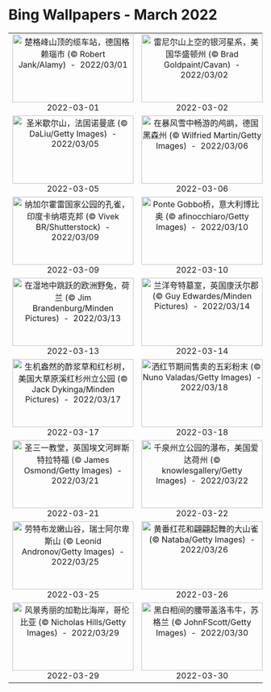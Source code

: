 # Bing Wallpapers - March 2022

| | | | |
|:-------------------------:|:-------------------------:|:-------------------------:|:-------------------------:|
| <a href="https://cn.bing.com/th?id=OHR.ZugspitzeGipfelstation_ZH-CN6120971585_UHD.jpg" target="_blank"><img src="https://cn.bing.com/th?id=OHR.ZugspitzeGipfelstation_ZH-CN6120971585_UHD.jpg&w=480" width="240" height="135" alt="楚格峰山顶的缆车站，德国格赖瑙市 (© Robert Jank/Alamy)  -  2022/03/01" title="楚格峰山顶的缆车站，德国格赖瑙市 (© Robert Jank/Alamy)  -  2022/03/01"></a><br>2022-03-01<br> | <a href="https://cn.bing.com/th?id=OHR.MoonlightRainier_ZH-CN6263832605_UHD.jpg" target="_blank"><img src="https://cn.bing.com/th?id=OHR.MoonlightRainier_ZH-CN6263832605_UHD.jpg&w=480" width="240" height="135" alt="雷尼尔山上空的银河星系，美国华盛顿州 (© Brad Goldpaint/Cavan)  -  2022/03/02" title="雷尼尔山上空的银河星系，美国华盛顿州 (© Brad Goldpaint/Cavan)  -  2022/03/02"></a><br>2022-03-02<br> | <a href="https://cn.bing.com/th?id=OHR.RhinocerosUnicornis_ZH-CN6380546992_UHD.jpg" target="_blank"><img src="https://cn.bing.com/th?id=OHR.RhinocerosUnicornis_ZH-CN6380546992_UHD.jpg&w=480" width="240" height="135" alt="加济兰加国家公园里的两头印度犀，印度阿萨姆邦 (© Robert Harding World Imagery/Shutterstock)  -  2022/03/03" title="加济兰加国家公园里的两头印度犀，印度阿萨姆邦 (© Robert Harding World Imagery/Shutterstock)  -  2022/03/03"></a><br>2022-03-03<br> | <a href="https://cn.bing.com/th?id=OHR.WeinstadelNuernberg_ZH-CN6448054345_UHD.jpg" target="_blank"><img src="https://cn.bing.com/th?id=OHR.WeinstadelNuernberg_ZH-CN6448054345_UHD.jpg&w=480" width="240" height="135" alt="佩格尼茨河上的葡萄酒窖，德国纽伦堡 (© Reinhard Schmid/Huber/eStock Photo)  -  2022/03/04" title="佩格尼茨河上的葡萄酒窖，德国纽伦堡 (© Reinhard Schmid/Huber/eStock Photo)  -  2022/03/04"></a><br>2022-03-04<br> |
| <a href="https://cn.bing.com/th?id=OHR.NormandyMont_ZH-CN6657762215_UHD.jpg" target="_blank"><img src="https://cn.bing.com/th?id=OHR.NormandyMont_ZH-CN6657762215_UHD.jpg&w=480" width="240" height="135" alt="圣米歇尔山，法国诺曼底 (© DaLiu/Getty Images)  -  2022/03/05" title="圣米歇尔山，法国诺曼底 (© DaLiu/Getty Images)  -  2022/03/05"></a><br>2022-03-05<br> | <a href="https://cn.bing.com/th?id=OHR.GreatCormorants_ZH-CN6811149253_UHD.jpg" target="_blank"><img src="https://cn.bing.com/th?id=OHR.GreatCormorants_ZH-CN6811149253_UHD.jpg&w=480" width="240" height="135" alt="在暴风雪中畅游的鸬鹚，德国黑森州 (© Wilfried Martin/Getty Images)  -  2022/03/06" title="在暴风雪中畅游的鸬鹚，德国黑森州 (© Wilfried Martin/Getty Images)  -  2022/03/06"></a><br>2022-03-06<br> | <a href="https://cn.bing.com/th?id=OHR.NZTekapo_ZH-CN6919300257_UHD.jpg" target="_blank"><img src="https://cn.bing.com/th?id=OHR.NZTekapo_ZH-CN6919300257_UHD.jpg&w=480" width="240" height="135" alt="以新西兰南岛奥拉基/库克山国家公园为背景的特卡波湖 (© Sophie Dover/Getty Images)  -  2022/03/07" title="以新西兰南岛奥拉基/库克山国家公园为背景的特卡波湖 (© Sophie Dover/Getty Images)  -  2022/03/07"></a><br>2022-03-07<br> | <a href="https://cn.bing.com/th?id=OHR.Mercantour_ZH-CN7208180454_UHD.jpg" target="_blank"><img src="https://cn.bing.com/th?id=OHR.Mercantour_ZH-CN7208180454_UHD.jpg&w=480" width="240" height="135" alt="蒂内河畔圣艾蒂安小镇，法国阿尔卑斯省  (© CAVALIER Michel/hemis.fr/Alamy Stock Photo)  -  2022/03/08" title="蒂内河畔圣艾蒂安小镇，法国阿尔卑斯省  (© CAVALIER Michel/hemis.fr/Alamy Stock Photo)  -  2022/03/08"></a><br>2022-03-08<br> |
| <a href="https://cn.bing.com/th?id=OHR.PeacockNagarahole_ZH-CN7404674152_UHD.jpg" target="_blank"><img src="https://cn.bing.com/th?id=OHR.PeacockNagarahole_ZH-CN7404674152_UHD.jpg&w=480" width="240" height="135" alt="纳加尔霍雷国家公园的孔雀，印度卡纳塔克邦 (© Vivek BR/Shutterstock)  -  2022/03/09" title="纳加尔霍雷国家公园的孔雀，印度卡纳塔克邦 (© Vivek BR/Shutterstock)  -  2022/03/09"></a><br>2022-03-09<br> | <a href="https://cn.bing.com/th?id=OHR.BobbioItaly_ZH-CN7993515424_UHD.jpg" target="_blank"><img src="https://cn.bing.com/th?id=OHR.BobbioItaly_ZH-CN7993515424_UHD.jpg&w=480" width="240" height="135" alt="Ponte Gobbo桥，意大利博比奥 (© afinocchiaro/Getty Images)  -  2022/03/10" title="Ponte Gobbo桥，意大利博比奥 (© afinocchiaro/Getty Images)  -  2022/03/10"></a><br>2022-03-10<br> | <a href="https://cn.bing.com/th?id=OHR.OcalaNF_ZH-CN1112502059_UHD.jpg" target="_blank"><img src="https://cn.bing.com/th?id=OHR.OcalaNF_ZH-CN1112502059_UHD.jpg&w=480" width="240" height="135" alt="奥卡拉国家森林中的杜松泉，美国佛罗里达州 (© Michael Warren/Getty Images)  -  2022/03/11" title="奥卡拉国家森林中的杜松泉，美国佛罗里达州 (© Michael Warren/Getty Images)  -  2022/03/11"></a><br>2022-03-11<br> | <a href="https://cn.bing.com/th?id=OHR.BrehatIsland_ZH-CN6015596530_UHD.jpg" target="_blank"><img src="https://cn.bing.com/th?id=OHR.BrehatIsland_ZH-CN6015596530_UHD.jpg&w=480" width="240" height="135" alt="鸟瞰视角下的布雷阿岛，法国阿摩尔滨海省 (© LECLERCQ Olivier/hemis.fr/Alamy)  -  2022/03/12" title="鸟瞰视角下的布雷阿岛，法国阿摩尔滨海省 (© LECLERCQ Olivier/hemis.fr/Alamy)  -  2022/03/12"></a><br>2022-03-12<br> |
| <a href="https://cn.bing.com/th?id=OHR.SpringForward_ZH-CN6154174266_UHD.jpg" target="_blank"><img src="https://cn.bing.com/th?id=OHR.SpringForward_ZH-CN6154174266_UHD.jpg&w=480" width="240" height="135" alt="在湿地中跳跃的欧洲野兔，荷兰 (© Jim Brandenburg/Minden Pictures)  -  2022/03/13" title="在湿地中跳跃的欧洲野兔，荷兰 (© Jim Brandenburg/Minden Pictures)  -  2022/03/13"></a><br>2022-03-13<br> | <a href="https://cn.bing.com/th?id=OHR.LanyonQuoit_ZH-CN6278576563_UHD.jpg" target="_blank"><img src="https://cn.bing.com/th?id=OHR.LanyonQuoit_ZH-CN6278576563_UHD.jpg&w=480" width="240" height="135" alt="兰洋夸特墓室，英国康沃尔郡 (© Guy Edwardes/Minden Pictures)  -  2022/03/14" title="兰洋夸特墓室，英国康沃尔郡 (© Guy Edwardes/Minden Pictures)  -  2022/03/14"></a><br>2022-03-14<br> | <a href="https://cn.bing.com/th?id=OHR.RomanView_ZH-CN6469652448_UHD.jpg" target="_blank"><img src="https://cn.bing.com/th?id=OHR.RomanView_ZH-CN6469652448_UHD.jpg&w=480" width="240" height="135" alt="古罗马广场，意大利 (© Peter Zelei Images/Getty Images)  -  2022/03/15" title="古罗马广场，意大利 (© Peter Zelei Images/Getty Images)  -  2022/03/15"></a><br>2022-03-15<br> | <a href="https://cn.bing.com/th?id=OHR.PandaDay_ZH-CN6584061291_UHD.jpg" target="_blank"><img src="https://cn.bing.com/th?id=OHR.PandaDay_ZH-CN6584061291_UHD.jpg&w=480" width="240" height="135" alt="扶着树干的大熊猫，四川卧龙国家级自然保护区 (© Katherine Feng/Minden Pictures)  -  2022/03/16" title="扶着树干的大熊猫，四川卧龙国家级自然保护区 (© Katherine Feng/Minden Pictures)  -  2022/03/16"></a><br>2022-03-16<br> |
| <a href="https://cn.bing.com/th?id=OHR.Shamrocks_ZH-CN6712957522_UHD.jpg" target="_blank"><img src="https://cn.bing.com/th?id=OHR.Shamrocks_ZH-CN6712957522_UHD.jpg&w=480" width="240" height="135" alt="生机盎然的酢浆草和红杉树，美国大草原溪红杉州立公园 (© Jack Dykinga/Minden Pictures)  -  2022/03/17" title="生机盎然的酢浆草和红杉树，美国大草原溪红杉州立公园 (© Jack Dykinga/Minden Pictures)  -  2022/03/17"></a><br>2022-03-17<br> | <a href="https://cn.bing.com/th?id=OHR.Holi2022_ZH-CN2265496434_UHD.jpg" target="_blank"><img src="https://cn.bing.com/th?id=OHR.Holi2022_ZH-CN2265496434_UHD.jpg&w=480" width="240" height="135" alt="洒红节期间售卖的五彩粉末 (© Nuno Valadas/Getty Images)  -  2022/03/18" title="洒红节期间售卖的五彩粉末 (© Nuno Valadas/Getty Images)  -  2022/03/18"></a><br>2022-03-18<br> | <a href="https://cn.bing.com/th?id=OHR.Chicagohenge_ZH-CN7070361892_UHD.jpg" target="_blank"><img src="https://cn.bing.com/th?id=OHR.Chicagohenge_ZH-CN7070361892_UHD.jpg&w=480" width="240" height="135" alt="日落时的悬日现象，美国芝加哥 (© Razvan Sera/Amazing Aerial Agency)  -  2022/03/19" title="日落时的悬日现象，美国芝加哥 (© Razvan Sera/Amazing Aerial Agency)  -  2022/03/19"></a><br>2022-03-19<br> | <a href="https://cn.bing.com/th?id=OHR.WorldFrogDay_ZH-CN7191299445_UHD.jpg" target="_blank"><img src="https://cn.bing.com/th?id=OHR.WorldFrogDay_ZH-CN7191299445_UHD.jpg&w=480" width="240" height="135" alt="鲜艳多彩的爪哇树蛙，印度尼西亚 (© kuritafsheen/Getty Images)  -  2022/03/20" title="鲜艳多彩的爪哇树蛙，印度尼西亚 (© kuritafsheen/Getty Images)  -  2022/03/20"></a><br>2022-03-20<br> |
| <a href="https://cn.bing.com/th?id=OHR.TheBard_ZH-CN7318156185_UHD.jpg" target="_blank"><img src="https://cn.bing.com/th?id=OHR.TheBard_ZH-CN7318156185_UHD.jpg&w=480" width="240" height="135" alt="圣三一教堂，英国埃文河畔斯特拉特福 (© James Osmond/Getty Images)  -  2022/03/21" title="圣三一教堂，英国埃文河畔斯特拉特福 (© James Osmond/Getty Images)  -  2022/03/21"></a><br>2022-03-21<br> | <a href="https://cn.bing.com/th?id=OHR.ThousandSprings_ZH-CN7431323804_UHD.jpg" target="_blank"><img src="https://cn.bing.com/th?id=OHR.ThousandSprings_ZH-CN7431323804_UHD.jpg&w=480" width="240" height="135" alt="千泉州立公园的瀑布，美国爱达荷州 (© knowlesgallery/Getty Images)  -  2022/03/22" title="千泉州立公园的瀑布，美国爱达荷州 (© knowlesgallery/Getty Images)  -  2022/03/22"></a><br>2022-03-22<br> | <a href="https://cn.bing.com/th?id=OHR.GCThunderstorm_ZH-CN7535350453_UHD.jpg" target="_blank"><img src="https://cn.bing.com/th?id=OHR.GCThunderstorm_ZH-CN7535350453_UHD.jpg&w=480" width="240" height="135" alt="雷暴下的大峡谷国家公园，亚利桑那州 (© spkeelin/Getty Images)  -  2022/03/23" title="雷暴下的大峡谷国家公园，亚利桑那州 (© spkeelin/Getty Images)  -  2022/03/23"></a><br>2022-03-23<br> | <a href="https://cn.bing.com/th?id=OHR.SquirrelNesting_ZH-CN7673817247_UHD.jpg" target="_blank"><img src="https://cn.bing.com/th?id=OHR.SquirrelNesting_ZH-CN7673817247_UHD.jpg&w=480" width="240" height="135" alt="小窝中安睡的欧亚红松鼠，苏格兰高地 (© Neil Anderson/Minden Pictures)  -  2022/03/24" title="小窝中安睡的欧亚红松鼠，苏格兰高地 (© Neil Anderson/Minden Pictures)  -  2022/03/24"></a><br>2022-03-24<br> |
| <a href="https://cn.bing.com/th?id=OHR.Rivendell_ZH-CN6669549862_UHD.jpg" target="_blank"><img src="https://cn.bing.com/th?id=OHR.Rivendell_ZH-CN6669549862_UHD.jpg&w=480" width="240" height="135" alt="劳特布龙嫩山谷，瑞士阿尔卑斯山 (© Leonid Andronov/Getty Images)  -  2022/03/25" title="劳特布龙嫩山谷，瑞士阿尔卑斯山 (© Leonid Andronov/Getty Images)  -  2022/03/25"></a><br>2022-03-25<br> | <a href="https://cn.bing.com/th?id=OHR.YellowCrocuses_ZH-CN6617862337_UHD.jpg" target="_blank"><img src="https://cn.bing.com/th?id=OHR.YellowCrocuses_ZH-CN6617862337_UHD.jpg&w=480" width="240" height="135" alt="黄番红花和翩翩起舞的大山雀 (© Nataba/Getty Images)  -  2022/03/26" title="黄番红花和翩翩起舞的大山雀 (© Nataba/Getty Images)  -  2022/03/26"></a><br>2022-03-26<br> | <a href="https://cn.bing.com/th?id=OHR.TeatroAntico_ZH-CN7370959605_UHD.jpg" target="_blank"><img src="https://cn.bing.com/th?id=OHR.TeatroAntico_ZH-CN7370959605_UHD.jpg&w=480" width="240" height="135" alt="陶尔米纳古剧院，意大利西西里岛 (© Antonino Bartuccio/eStock Photo)  -  2022/03/27" title="陶尔米纳古剧院，意大利西西里岛 (© Antonino Bartuccio/eStock Photo)  -  2022/03/27"></a><br>2022-03-27<br> | <a href="https://cn.bing.com/th?id=OHR.Kawachi_ZH-CN6964965791_UHD.jpg" target="_blank"><img src="https://cn.bing.com/th?id=OHR.Kawachi_ZH-CN6964965791_UHD.jpg&w=480" width="240" height="135" alt="河内藤园里梦幻的紫藤花，日本北九州市 (© Steve Tan C K Photography/Getty Images)  -  2022/03/28" title="河内藤园里梦幻的紫藤花，日本北九州市 (© Steve Tan C K Photography/Getty Images)  -  2022/03/28"></a><br>2022-03-28<br> |
| <a href="https://cn.bing.com/th?id=OHR.Buritaca_ZH-CN7178457066_UHD.jpg" target="_blank"><img src="https://cn.bing.com/th?id=OHR.Buritaca_ZH-CN7178457066_UHD.jpg&w=480" width="240" height="135" alt="风景秀丽的加勒比海岸，哥伦比亚 (© Nicholas Hills/Getty Images)  -  2022/03/29" title="风景秀丽的加勒比海岸，哥伦比亚 (© Nicholas Hills/Getty Images)  -  2022/03/29"></a><br>2022-03-29<br> | <a href="https://cn.bing.com/th?id=OHR.BeltedGalloway_ZH-CN8570849064_UHD.jpg" target="_blank"><img src="https://cn.bing.com/th?id=OHR.BeltedGalloway_ZH-CN8570849064_UHD.jpg&w=480" width="240" height="135" alt="黑白相间的腰带盖洛韦牛，苏格兰 (© JohnFScott/Getty Images)  -  2022/03/30" title="黑白相间的腰带盖洛韦牛，苏格兰 (© JohnFScott/Getty Images)  -  2022/03/30"></a><br>2022-03-30<br> | <a href="https://cn.bing.com/th?id=OHR.AnniEiffel_ZH-CN8273124420_UHD.jpg" target="_blank"><img src="https://cn.bing.com/th?id=OHR.AnniEiffel_ZH-CN8273124420_UHD.jpg&w=480" width="240" height="135" alt="埃菲尔铁塔，法国巴黎 (© Susanne Kremer/eStock Photo)  -  2022/03/31" title="埃菲尔铁塔，法国巴黎 (© Susanne Kremer/eStock Photo)  -  2022/03/31"></a><br>2022-03-31<br> |  |
